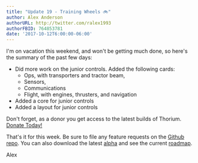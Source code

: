 ```yaml
---
title: "Update 19 - Training Wheels 🚲"
author: Alex Anderson
authorURL: http://twitter.com/ralex1993
authorFBID: 764853781
date: '2017-10-12T6:00:00-06:00'
---
```


I'm on vacation this weekend, and won't be getting much done, so here's the summary of the past few days:

- Did more work on the junior controls. Added the following cards:
  - Ops, with transporters and tractor beam,
  - Sensors,
  - Communications
  - Flight, with engines, thrusters, and navigation
- Added a core for junior controls
- Added a layout for junior controls

Don't forget, as a donor you get access to the latest builds of Thorium. [Donate Today!](/en/donate)

That's it for this week. Be sure to file any feature requests on the [Github repo](https://github.com/Thorium-Sim/thorium/issues). You can also download the latest [alpha](https://github.com/Thorium-Sim/thorium/releases) and see the current [roadmap](https://github.com/Thorium-Sim/thorium/projects/2).

Alex
